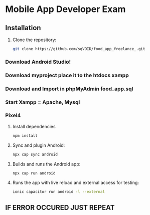 # Mobile App Developer Exam

## Installation
1. Clone the repository:
   ```sh
   git clone https://github.com/sqVOID/food_app_freelance_.git

### Download Android Studio!
### Download myproject place it to the htdocs xampp
### Download and Import in phpMyAdmin food_app.sql
### Start Xampp = Apache, Mysql
### Pixel4


1. Install dependencies
   ```sh
   npm install

2. Sync and plugin Android:
   ```sh
   npx cap sync android

4. Builds and runs the Android app:
   ```sh
   npx cap run android 

5. Runs the app with live reload and external access for testing:
   ```sh
   ionic capacitor run android -l --external

## IF ERROR OCCURED JUST REPEAT
